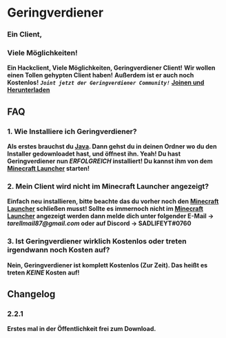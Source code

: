 # Geringverdiener

### Ein Client,
### Viele Möglichkeiten!

**Ein Hackclient, Viele Möglichkeiten, Geringverdiener Client!**
**Wir wollen einen Tollen gehypten Client haben!**
**Außerdem ist er auch noch Kostenlos!**
**_`Joint jetzt der Geringverdiener Community!`_**
**[Joinen und Herunterladen](http://157.90.185.82/installer/installer-geringverdiener.jar)**

## FAQ

### 1. Wie Installiere ich Geringverdiener?
**Als erstes brauchst du [Java](https://www.java.com/de/download/). Dann gehst du in deinen Ordner wo du den Installer gedownloadet hast, und öffnest ihn. Yeah! Du hast Geringverdiener nun _ERFOLGREICH_ installiert! Du kannst ihm von dem [Minecraft Launcher](https://minecraft.net/) starten!**

### 2. Mein Client wird nicht im Minecraft Launcher angezeigt?
**Einfach neu installieren, bitte beachte das du vorher noch den [Minecraft Launcher](https://minecraft.net/) schließen musst! Sollte es immernoch nicht im [Minecraft Launcher](https://minecraft.net/) angezeigt werden dann melde dich unter folgender E-Mail -> _tarellmail87@gmail.com_ oder auf Discord -> SADLIFEYT#0760**

### 3. Ist Geringverdiener wirklich Kostenlos oder treten irgendwann noch Kosten auf?
**Nein, Geringverdiener ist komplett Kostenlos (Zur Zeit). Das heißt es treten _KEINE_ Kosten auf!**

## Changelog

### 2.2.1
**Erstes mal in der Öffentlichkeit frei zum Download.**


